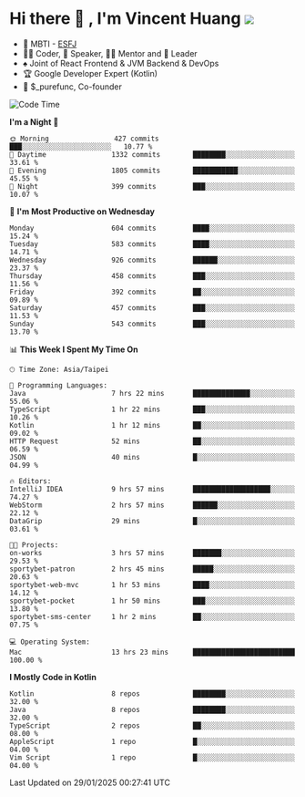 # Hi there 👋 , I'm Vincent Huang ![](https://komarev.com/ghpvc/?username=Jian-Min-Huang)
- 👀 MBTI - [ESFJ](https://www.16personalities.com/esfj-personality)
- 👨‍💻 Coder, 🎤 Speaker, 👨‍🏫 Mentor and 🚀 Leader
- ♠️ Joint of React Frontend & JVM Backend & DevOps
- 🏆 Google Developer Expert (Kotlin)
- 💼 $_purefunc, Co-founder

<!--START_SECTION:waka-->
![Code Time](http://img.shields.io/badge/Code%20Time-4%2C887%20hrs%2033%20mins-blue)

**I'm a Night 🦉** 

```text
🌞 Morning                427 commits         ███░░░░░░░░░░░░░░░░░░░░░░   10.77 % 
🌆 Daytime                1332 commits        ████████░░░░░░░░░░░░░░░░░   33.61 % 
🌃 Evening                1805 commits        ███████████░░░░░░░░░░░░░░   45.55 % 
🌙 Night                  399 commits         ███░░░░░░░░░░░░░░░░░░░░░░   10.07 % 
```
📅 **I'm Most Productive on Wednesday** 

```text
Monday                   604 commits         ████░░░░░░░░░░░░░░░░░░░░░   15.24 % 
Tuesday                  583 commits         ████░░░░░░░░░░░░░░░░░░░░░   14.71 % 
Wednesday                926 commits         ██████░░░░░░░░░░░░░░░░░░░   23.37 % 
Thursday                 458 commits         ███░░░░░░░░░░░░░░░░░░░░░░   11.56 % 
Friday                   392 commits         ██░░░░░░░░░░░░░░░░░░░░░░░   09.89 % 
Saturday                 457 commits         ███░░░░░░░░░░░░░░░░░░░░░░   11.53 % 
Sunday                   543 commits         ███░░░░░░░░░░░░░░░░░░░░░░   13.70 % 
```


📊 **This Week I Spent My Time On** 

```text
🕑︎ Time Zone: Asia/Taipei

💬 Programming Languages: 
Java                     7 hrs 22 mins       ██████████████░░░░░░░░░░░   55.06 % 
TypeScript               1 hr 22 mins        ███░░░░░░░░░░░░░░░░░░░░░░   10.26 % 
Kotlin                   1 hr 12 mins        ██░░░░░░░░░░░░░░░░░░░░░░░   09.02 % 
HTTP Request             52 mins             ██░░░░░░░░░░░░░░░░░░░░░░░   06.59 % 
JSON                     40 mins             █░░░░░░░░░░░░░░░░░░░░░░░░   04.99 % 

🔥 Editors: 
IntelliJ IDEA            9 hrs 57 mins       ███████████████████░░░░░░   74.27 % 
WebStorm                 2 hrs 57 mins       ██████░░░░░░░░░░░░░░░░░░░   22.12 % 
DataGrip                 29 mins             █░░░░░░░░░░░░░░░░░░░░░░░░   03.61 % 

🐱‍💻 Projects: 
on-works                 3 hrs 57 mins       ███████░░░░░░░░░░░░░░░░░░   29.53 % 
sportybet-patron         2 hrs 45 mins       █████░░░░░░░░░░░░░░░░░░░░   20.63 % 
sportybet-web-mvc        1 hr 53 mins        ████░░░░░░░░░░░░░░░░░░░░░   14.12 % 
sportybet-pocket         1 hr 50 mins        ███░░░░░░░░░░░░░░░░░░░░░░   13.80 % 
sportybet-sms-center     1 hr 2 mins         ██░░░░░░░░░░░░░░░░░░░░░░░   07.75 % 

💻 Operating System: 
Mac                      13 hrs 23 mins      █████████████████████████   100.00 % 
```

**I Mostly Code in Kotlin** 

```text
Kotlin                   8 repos             ████████░░░░░░░░░░░░░░░░░   32.00 % 
Java                     8 repos             ████████░░░░░░░░░░░░░░░░░   32.00 % 
TypeScript               2 repos             ██░░░░░░░░░░░░░░░░░░░░░░░   08.00 % 
AppleScript              1 repo              █░░░░░░░░░░░░░░░░░░░░░░░░   04.00 % 
Vim Script               1 repo              █░░░░░░░░░░░░░░░░░░░░░░░░   04.00 % 
```




 Last Updated on 29/01/2025 00:27:41 UTC
<!--END_SECTION:waka-->
